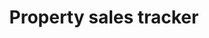 ---
title: Property sales tracker
string_date: "Sept. 13, 2014"
clip_url: http://vault.thelensnola.org/realestate/
image_url: /images/thumbnails/2014-09-13-real-estate.png
image_alt: Property sales tracker
deferred_image: true
description: Combines a daily, automated web scraper with a back-end database to show past and present property sales.
repo: https://github.com/TheLens/realestate
tools: Flask, JavaScript, Leaflet, PostGIS, PostgreSQL, Python, SQL Alchemy, web scraping
---